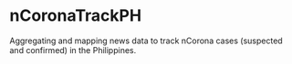 # nCoronaTrackPH
Aggregating and mapping news data to track nCorona cases (suspected and confirmed) in the Philippines.
